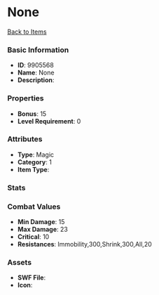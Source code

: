 # None



[Back to Items](../items.md)

### Basic Information

- **ID**: 9905568
- **Name**: None
- **Description**: 

### Properties

- **Bonus**: 15
- **Level Requirement**: 0

### Attributes

- **Type**: Magic
- **Category**: 1
- **Item Type**: 

### Stats


### Combat Values

- **Min Damage**: 15
- **Max Damage**: 23
- **Critical**: 10
- **Resistances**: Immobility,300,Shrink,300,All,20

### Assets

- **SWF File**: 
- **Icon**: 

